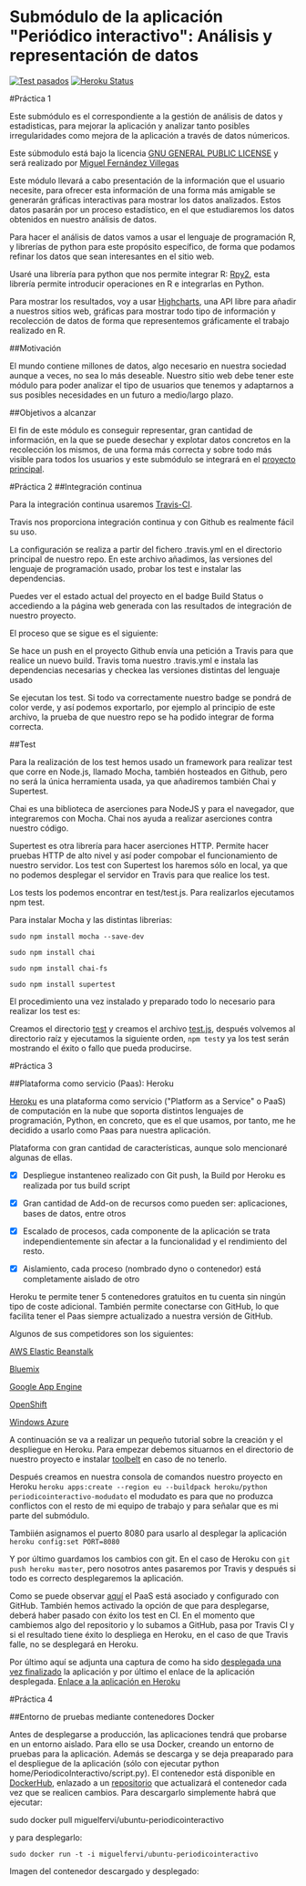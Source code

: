 # Submódulo de la aplicación "Periódico interactivo": Análisis y representación de datos

[![Test pasados](https://travis-ci.org/miguelfervi/ProjectCC.svg?branch=master)](https://travis-ci.org/miguelfervi/ProjectCC)
[![Heroku Status](https://heroku-badge.herokuapp.com/?app=periodicointeractivo&style=flat)](https://periodicointeractivo-modudato.herokuapp.com/)

#Práctica 1

Este submódulo es el correspondiente a la gestión de análisis de datos y estadisticas, para mejorar la aplicación y analizar tanto posibles irregularidades como mejora de la aplicación a través de datos númericos.

Este súbmodulo está bajo la licencia [GNU GENERAL PUBLIC LICENSE](https://github.com/miguelfervi/ProjectCC/blob/master/LICENSE) y será realizado por [Miguel Fernández Villegas](https://github.com/miguelfervi)

Este módulo llevará a cabo presentación de la información que el usuario necesite, para ofrecer esta información de una forma más amigable se generarán gráficas interactivas para mostrar los datos analizados. Estos datos pasarán por un proceso estadístico, en el que estudiaremos los datos obtenidos en nuestro análisis de datos.

Para hacer el análisis de datos vamos a usar el lenguaje de programación R, y librerías de python para este propósito específico, de forma que podamos refinar los datos que sean interesantes en el sitio web.

Usaré una librería para python que nos permite integrar R: [Rpy2](http://rpy.sourceforge.net/), esta librería permite introducir operaciones en R e integrarlas en Python.

Para mostrar los resultados, voy a usar [Highcharts](http://www.highcharts.com/), una API libre para añadir a nuestros sitios web, gráficas para mostrar todo tipo de información y recolección de datos de forma que representemos gráficamente el trabajo realizado en R.


##Motivación

El mundo contiene millones de datos, algo necesario en nuestra sociedad aunque a veces, no sea lo más deseable. Nuestro sitio web debe tener este módulo para poder analizar el tipo de usuarios que tenemos y adaptarnos a sus posibles necesidades en un futuro a medio/largo plazo.

##Objetivos a alcanzar

El fin de este módulo es conseguir representar, gran cantidad de información, en la que se puede desechar y explotar datos concretos en la recolección los mismos, de una forma más correcta y sobre todo más visible para todos los usuarios y este submódulo se integrará en el [proyecto principal](https://github.com/ProyectCC/PeriodicoInteractivo).

#Práctica 2
##Integración continua

Para la integración continua usaremos [Travis-CI](https://travis-ci.org).

Travis nos proporciona integración continua y con Github es realmente fácil su uso.

La configuración se realiza a partir del fichero .travis.yml en el directorio principal de nuestro repo. En este archivo añadimos, las versiones del lenguaje de programación usado, probar los test e instalar las dependencias.

Puedes ver el estado actual del proyecto en el badge Build Status o accediendo a la página web generada con las resultados de integración de nuestro proyecto.

El proceso que se sigue es el siguiente:

Se hace un push en el proyecto
Github envía una petición a Travis para que realice un nuevo build.
Travis toma nuestro .travis.yml e instala las dependencias necesarias y checkea las versiones distintas del lenguaje usado

Se ejecutan los test. Si todo va correctamente nuestro badge se pondrá de color verde, y así podemos exportarlo, por ejemplo al principio de este archivo, la prueba de que nuestro repo se ha podido integrar de forma correcta.

##Test

Para la realización de los test hemos usado un framework para realizar test que corre en Node.js, llamado Mocha, también hosteados en Github, pero no será la única herramienta usada, ya que añadiremos también Chai y Supertest.

Chai es una biblioteca de aserciones para NodeJS y para el navegador, que integraremos con Mocha. Chai nos ayuda a realizar aserciones contra nuestro código. 

Supertest es otra librería para hacer aserciones HTTP. Permite hacer pruebas HTTP de alto nivel y así poder compobar el funcionamiento de nuestro servidor. Los test con Supertest los haremos sólo en local, ya que no podemos desplegar el servidor en Travis para que realice los test.

Los tests los podemos encontrar en test/test.js. Para realizarlos ejecutamos npm test.

Para instalar Mocha y las distintas librerias:

`sudo npm install mocha --save-dev`

`sudo npm install chai`

`sudo npm install chai-fs `

`sudo npm install supertest`


El procedimiento una vez instalado y preparado todo lo necesario para realizar los test es:

Creamos el directorio [test](https://github.com/miguelfervi/ProjectCC/tree/master/test)
y creamos el archivo [test.js](https://github.com/miguelfervi/ProjectCC/blob/master/test/test.js), después volvemos al directorio raíz y ejecutamos la siguiente orden, `npm test`y ya los test serán mostrando el éxito o fallo que pueda producirse.

#Práctica 3


##Plataforma como servicio (Paas): Heroku


[Heroku](https://www.heroku.com/platform) es una plataforma como servicio ("Platform as a Service" o PaaS) de computación en la nube que soporta distintos lenguajes de programación, Python, en concreto, que es el que usamos, por tanto, me he decidido a usarlo como Paas para nuestra aplicación.

Plataforma con gran cantidad de características, aunque solo mencionaré algunas de ellas.

* [X] Despliegue instanteneo realizado con Git push, la Build por Heroku es realizada por tus build script
* [X] Gran cantidad de Add-on de recursos como pueden ser: aplicaciones, bases de datos, entre otros
* [X] Escalado de procesos, cada componente de la aplicación se trata independientemente sin afectar a la funcionalidad y el rendimiento del resto.
* [X] Aislamiento, cada proceso (nombrado dyno o contenedor) está completamente aislado de otro


Heroku te permite tener 5 contenedores gratuitos en tu cuenta sin ningún tipo de coste adicional. También permite conectarse con GitHub, lo que facilita tener el Paas siempre actualizado a nuestra versión de GitHub.

Algunos de sus competidores son los siguientes:

[AWS Elastic Beanstalk](https://aws.amazon.com/es/)

[Bluemix](https://console.ng.bluemix.net/)

[Google App Engine](https://cloud.google.com/appengine/docs)

[OpenShift](https://www.openshift.com/)

[Windows Azure](https://azure.microsoft.com/es-es/)

A continuación se va a realizar un pequeño tutorial sobre la creación y el despliegue en Heroku.
Para empezar debemos situarnos en el directorio de nuestro proyecto e instalar [toolbelt](https://toolbelt.heroku.com/) en caso de no tenerlo.

Después creamos en nuestra consola de comandos nuestro proyecto en Heroku 
`heroku apps:create --region eu --buildpack heroku/python periodicointeractivo-modudato` el modudato es para que no produzca conflictos con el resto de mi equipo de trabajo y para señalar que es mi parte del submódulo.

Tambiién asignamos el puerto 8080 para usarlo al desplegar la aplicación
`heroku config:set PORT=8080`

Y por último guardamos los cambios con git. En el caso de Heroku con
`git push heroku master`, pero nosotros antes pasaremos por Travis y después si todo es correcto desplegaremos la aplicación.

Como se puede observar [aquí](https://gyazo.com/7c7bec97c6184d7f658c1e2030190bf3.png) el PaaS está asociado y configurado con GitHub. También hemos activado la opción de que para desplegarse, deberá haber pasado con éxito los test en CI.
En el momento que cambiemos algo del repositorio y lo subamos a GitHub, pasa por Travis CI y si el resultado tiene éxito lo despliega en Heroku, en el caso de que Travis falle, no se desplegará en Heroku.

Por último aquí se adjunta una captura de como ha sido [desplegada una vez finalizado](https://gyazo.com/edfe5b2c38a23da46edac725d1090614.png) la aplicación y por último el enlace de la aplicación desplegada.
[Enlace a la aplicación en Heroku](https://periodicointeractivo-modudato.herokuapp.com/)


#Práctica 4

##Entorno de pruebas mediante contenedores Docker

Antes de desplegarse a producción, las aplicaciones tendrá que probarse en un entorno aislado. Para ello se usa Docker, creando un entorno de pruebas para la aplicación. Además se descarga y se deja preaparado para el despliegue de la aplicación (sólo con ejecutar python home/PeriodicoInteractivo/script.py). El contenedor está disponible en [DockerHub](https://hub.docker.com/r/miguelfervi/ubuntu-periodicointeractivo/), enlazado a un [repositorio](https://github.com/miguelfervi/ubuntu-PeriodicoInteractivo) que actualizará el contenedor cada vez que se realicen cambios. Para descargarlo simplemente habrá que ejecutar:

sudo docker pull miguelfervi/ubuntu-periodicointeractivo

y para desplegarlo:

`sudo docker run -t -i miguelfervi/ubuntu-periodicointeractivo`

Imagen del contenedor descargado y desplegado: 



